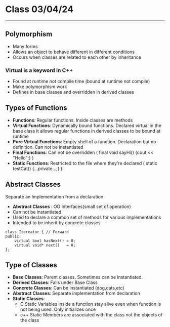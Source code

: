 # Class 03/04/24
---
## Polymorphism
* Many forms
* Allows an object to behave different in different conditions
* Occurs when classes are related to each other by inheritance

### **Virtual** is a keyword in C++
* Found at runtime not compile time (bound at runtime not compile)
* Make polymorphism work
* Defines in  base classes and overridden in derived classes

## Types of Functions
* **Functions**: Regular functions. Inside classes are methods
* **Virtual Functions**: Dynamically bound functions. Declared virtual in the base class it allows regular functions in derived classes to be bound at runtime
* **Pure Virtual Functions**: Empty shell of a function. Declaration but no definition. Can not be instantiated
* **Final Functions**: Can not be overridden ( final void sayHi() {cout << "Hello";} )
* **Static Functions**: Restricted to the file where they're declared ( static testCat() {...private...;} )

## Abstract Classes
Separate an Implementation from a declaration
* **Abstract Classes** : OO Interfaces(small set of operation)
* Can not be instantiated
* Used to declare a common set of methods for various implementations
* Intended to be inherit by concrete classes

```
class Itereator { // Forward
public:
    virtual bool hasNext() = 0;
    virtual void* next()   = 0;
};
```

## Type of Classes
* **Base Classes**: Parent classes. Sometimes can be instantiated.
* **Derived Classes**: Falls under Base Class
* **Concrete Classes**: Can be instantiated (dog,cats,etc)
* **Abstract Classes**: Separate implementation from declaration 
* **Static Classes**: 
    * C Static Variables inside a function stay alive even when function is not being used. Only initializes once
    * c++ Static Members are associated with the class not the objects of the class









